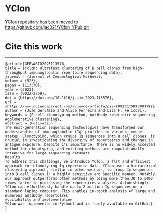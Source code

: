 # YClon

YClon repository has been moved to https://github.com/jao321/YClon_YPub.git

# Cite this work
---
    @article{GERVASIO2023113576,
    title = {Yclon: Ultrafast clustering of B cell clones from high-throughput immunoglobulin repertoire sequencing data},
    journal = {Journal of Immunological Methods},
    volume = {523},
    pages = {113576},
    year = {2023},
    issn = {0022-1759},
    doi = {https://doi.org/10.1016/j.jim.2023.113576},
    url = {https://www.sciencedirect.com/science/article/pii/S0022175923001588},
    author = {João Gervásio and Alice Ferreira and Liza F. Felicori},
    keywords = {B cell clonotyping method, Antibody repertoire sequencing, Agglomerative clustering},
    abstract = {Motivation
    The next-generation sequencing technologies have transformed our understanding of immunoglobulin (Ig) profiles in various immune states. Clonotyping, which groups Ig sequences into B cell clones, is crucial in investigating the diversity of repertoires and changes in antigen exposure. Despite its importance, there is no widely accepted method for clonotyping, and existing methods are computationally intensive for large sequencing datasets.
    Results
    To address this challenge, we introduce YClon, a fast and efficient approach for clonotyping Ig repertoire data. YClon uses a hierarchical clustering approach, similar to other methods, to group Ig sequences into B cell clones in a highly sensitive and specific manner. Notably, our approach outperforms other methods by being more than 30 to 5000 times faster in processing the repertoires analyzed. Astonishingly, YClon can effortlessly handle up to 2 million Ig sequences on a standard laptop computer. This enables in-depth analysis of large and numerous antibody repertoires.
    Availability and implementation
    YClon was implemented in Python3 and is freely available on GitHub.}
    }
